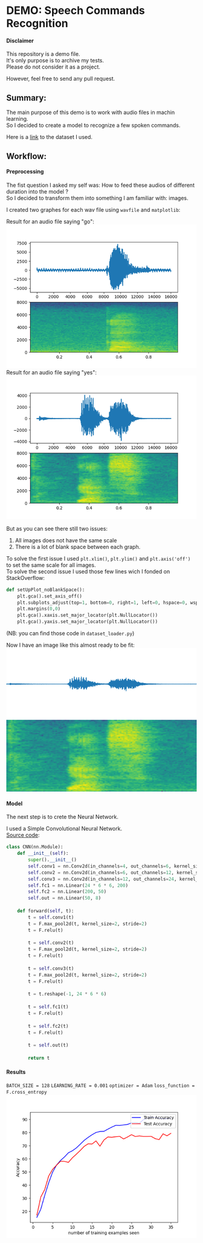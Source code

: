 # DEMO: Speech Commands Recognition

#### Disclaimer
This repository is a demo file.<br>
It's only purpose is to archive my tests.<br>
Please do not consider it as a project.<br>

However, feel free to send any pull request.

## Summary:

The main purpose of this demo is to work with audio files in machin learning.<br>
So I decided to create a model to recognize a few spoken commands.

Here is a [link](https://arxiv.org/abs/1804.03209) to the dataset I used.

## Workflow:


#### Preprocessing
The fist question I asked my self was: How to feed these audios of different duration into the model ?<br>
So I decided to transform them into something I am familiar with: images.

I created two graphes for each wav file using `wavfile` and `matplotlib`:

Result for an audio file saying "go":<br>
<img src=".img/goImage.png"/><br>
Result for an audio file saying "yes":<br>
<img src=".img/yesImage.png"/>

But as you can see there still two issues:
1) All images does not have the same scale
2) There is a lot of blank space between each graph.

To solve the first issue I used `plt.xlim()`, `plt.ylim()` and `plt.axis('off')` to set the same scale for all images.<br>
To solve the second issue I used those few lines wich I fonded on StackOverflow:
```py
def setUpPlot_noBlankSpace():
    plt.gca().set_axis_off()
    plt.subplots_adjust(top=1, bottom=0, right=1, left=0, hspace=0, wspace=0)
    plt.margins(0,0)
    plt.gca().xaxis.set_major_locator(plt.NullLocator())
    plt.gca().yaxis.set_major_locator(plt.NullLocator())
```
(NB: you can find those code in `dataset_loader.py`)

Now I have an image like this almost ready to be fit:<br>
<img src=".img/yesImageNoBlankSpace.png"/>

#### Model
The next step is to crete the Neural Network.

I used a Simple Convolutional Neural Network.<br>
[Source code](https://github.com/Thytu/miniSpeechCommands_Recognition/conv2d.py):
```py
class CNN(nn.Module):
    def __init__(self):
        super().__init__()
        self.conv1 = nn.Conv2d(in_channels=4, out_channels=6, kernel_size=3)
        self.conv2 = nn.Conv2d(in_channels=6, out_channels=12, kernel_size=3)
        self.conv3 = nn.Conv2d(in_channels=12, out_channels=24, kernel_size=3)
        self.fc1 = nn.Linear(24 * 6 * 6, 200)
        self.fc2 = nn.Linear(200, 50)
        self.out = nn.Linear(50, 8)

    def forward(self, t):
        t = self.conv1(t)
        t = F.max_pool2d(t, kernel_size=2, stride=2)
        t = F.relu(t)

        t = self.conv2(t)
        t = F.max_pool2d(t, kernel_size=2, stride=2)
        t = F.relu(t)

        t = self.conv3(t)
        t = F.max_pool2d(t, kernel_size=2, stride=2)
        t = F.relu(t)

        t = t.reshape(-1, 24 * 6 * 6)

        t = self.fc1(t)
        t = F.relu(t)

        t = self.fc2(t)
        t = F.relu(t)

        t = self.out(t)

        return t
```

#### Results


<code>BATCH_SIZE = 128</code>
<code>LEARNING_RATE = 0.001</code>
<code>optimizer = Adam</code>
<code>loss_function = F.cross_entropy<br></code>
<img src=".img/resultConv2d.png" />
